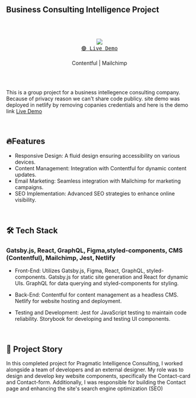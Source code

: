 
## Business Consulting Intelligence Project

<br/> <br/> 
<p align="center">
  <img src="https://skillicons.dev/icons?i=gatsby,graphql,react,styledcomponents,jest" />
  <br/>
  <a href="https://awesome-mahavira-48e62b.netlify.app/"><kbd>🟢 Live Demo</kbd></a>
    <br/>     <br/> 
  <span>Contentful</span> | <span>Mailchimp</span>
</p>

<br/> <br/> 


This is a group project for a business intellegence consulting company. Because of privacy reason we can't share code publicy.  site demo was deployed in netlify by removing copanies credentials and here is the demo link [Live Demo](https://awesome-mahavira-48e62b.netlify.app/)

<br/>

## 🔥Features

- Responsive Design: A fluid design ensuring accessibility on various devices.
- Content Management: Integration with Contentful for dynamic content updates.
- Email Marketing: Seamless integration with Mailchimp for marketing campaigns.
- SEO Implementation: Advanced SEO strategies to enhance online visibility.

<br/>

## 🛠 Tech Stack

### Gatsby.js, React, GraphQL, Figma,styled-components, CMS (Contentful), Mailchimp, Jest, Netlify

- Front-End: Utilizes Gatsby.js, Figma, React, GraphQL, styled-components. Gatsby.js for static site generation and React for dynamic UIs. GraphQL for data querying and styled-components for styling.

- Back-End: Contentful for content management as a headless CMS. Netlify for website hosting and deployment.

- Testing and Development: Jest for JavaScript testing to maintain code reliability. Storybook for developing and testing UI components.
<br/>

## 📖 Project Story

In this completed project for Pragmatic Intelligence Consulting, I worked alongside a team of developers and an external designer. My role was to design and develop key website components, specifically the Contact-card and Contact-form. Additionally, I was responsible for building the Contact page and enhancing the site's search engine optimization (SEO)




